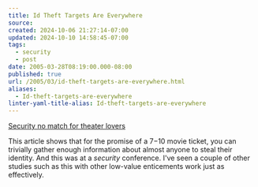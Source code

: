 ```yaml
---
title: Id Theft Targets Are Everywhere
source: 
created: 2024-10-06 21:27:14-07:00
updated: 2024-10-10 14:58:45-07:00
tags:
  - security
  - post
date: 2005-03-28T08:19:00.000-08:00
published: true
url: /2005/03/id-theft-targets-are-everywhere.html
aliases:
  - Id-theft-targets-are-everywhere
linter-yaml-title-alias: Id-theft-targets-are-everywhere
---
```



[Security no match for theater lovers](http://searchsecurity.techtarget.com/originalContent/0,289142,sid14_gci1071265,00.html "Security no match for theater lovers")  
  
This article shows that for the promise of a $7-$10 movie ticket, you can trivially gather enough information about almost anyone to steal their identity. And this was at a _security_ conference. I've seen a couple of other studies such as this with other low-value enticements work just as effectively.